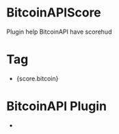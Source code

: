 # BitcoinAPIScore
Plugin help BitcoinAPI have scorehud
# Tag
- {score.bitcoin}
# BitcoinAPI Plugin
- 
